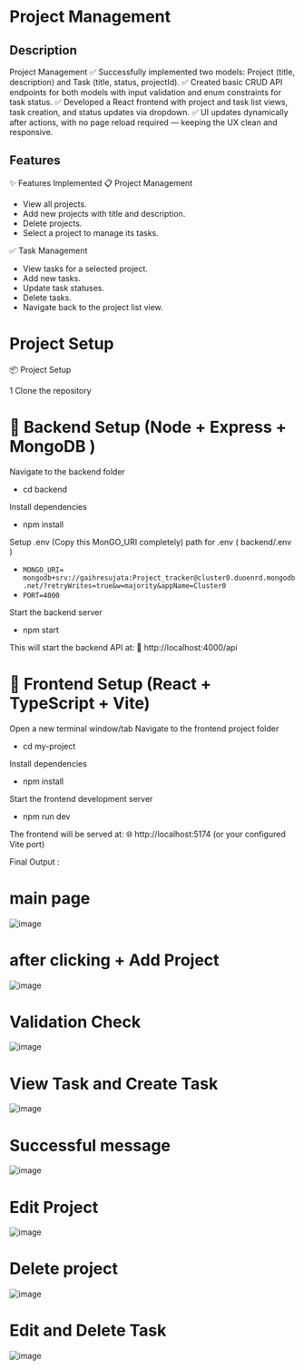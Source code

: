 # Project Management
## Description
Project Management
✅ Successfully implemented two models: Project (title, description) and Task (title, status, projectId).
✅ Created basic CRUD API endpoints for both models with input validation and enum constraints for task status.
✅ Developed a React frontend with project and task list views, task creation, and status updates via dropdown.
✅ UI updates dynamically after actions, with no page reload required — keeping the UX clean and responsive.

## Features
✨ Features Implemented
📋 Project Management
- View all projects.
- Add new projects with title and description.
- Delete projects.
- Select a project to manage its tasks.

✅ Task Management
- View tasks for a selected project.
 - Add new tasks.
- Update task statuses.
- Delete tasks.
- Navigate back to the project list view.

# Project Setup
📦 Project Setup

1 Clone the repository

# 🔧 Backend Setup (Node + Express + MongoDB )

Navigate to the backend folder

- cd backend

Install dependencies

- npm install

Setup .env (Copy this MonGO_URI completely) path for .env (  backend/.env )
- `MONGO_URI= mongodb+srv://gaihresujata:Project_tracker@cluster0.duoenrd.mongodb.net/?retryWrites=true&w=majority&appName=Cluster0`
- `PORT=4000`

Start the backend server
- npm start

This will start the backend API at:
📡 http://localhost:4000/api

# 🎨 Frontend Setup (React + TypeScript + Vite)

Open a new terminal window/tab
Navigate to the frontend project folder

- cd my-project

Install dependencies
- npm install

Start the frontend development server
- npm run dev

The frontend will be served at:
🌐 http://localhost:5174 (or your configured Vite port)


Final Output :



# main page
![image](https://github.com/user-attachments/assets/352b3ede-4cda-47d5-9560-d40fbb64a52f)

# after clicking + Add Project
![image](https://github.com/user-attachments/assets/45f111d2-5f45-41b4-a493-c0ad9b56af1c)


# Validation Check
![image](https://github.com/user-attachments/assets/ea0d96ce-2a9c-40c1-a537-069ceec78cd5)

# View Task and Create Task
![image](https://github.com/user-attachments/assets/34219ceb-d3ad-465e-b2f8-22a10733441b)

# Successful message 

![image](https://github.com/user-attachments/assets/7e46c4b6-fabb-4b54-98b8-93b39cfbec10)

# Edit Project

![image](https://github.com/user-attachments/assets/3aa45db9-2b19-4143-ade6-218d8b576d11)

# Delete project
![image](https://github.com/user-attachments/assets/c57c5815-f7fb-48fc-8e8e-768b71547978)

# Edit and Delete Task
![image](https://github.com/user-attachments/assets/12a40bcf-f1fd-4683-a867-619dcdb86c1d)
